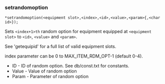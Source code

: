 ### setrandomoption
```
*setrandomoption(<equipment slot>,<index>,<id>,<value>,<param>{,<char id>});
```

Sets `<index+1>th` random option for equipment equipped at `<equipment slot>`
to `<id>`, `<value>` and `<param>`.

See 'getequipid' for a full list of valid equipment slots.

index parameter can be 0 to MAX_ITEM_RDM_OPT-1 (default 0-4).

* ID - ID of random option. See db/const.txt for constants.
* Value - Value of random option
* Param - Parameter of random option
